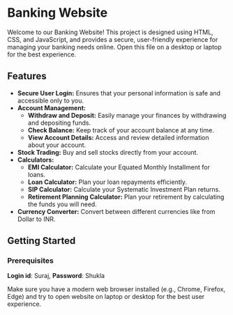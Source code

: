 # Banking Website

Welcome to our Banking Website! This project is designed using HTML, CSS, and JavaScript, and provides a secure, user-friendly experience for managing your banking needs online. Open this file on a desktop or laptop for the best experience.

## Features

- **Secure User Login:** Ensures that your personal information is safe and accessible only to you.
- **Account Management:** 
  - **Withdraw and Deposit:** Easily manage your finances by withdrawing and depositing funds.
  - **Check Balance:** Keep track of your account balance at any time.
  - **View Account Details:** Access and review detailed information about your account.
- **Stock Trading:** Buy and sell stocks directly from your account.
- **Calculators:** 
  - **EMI Calculator:** Calculate your Equated Monthly Installment for loans.
  - **Loan Calculator:** Plan your loan repayments efficiently.
  - **SIP Calculator:** Calculate your Systematic Investment Plan returns.
  - **Retirement Planning Calculator:** Plan your retirement by calculating the funds you will need.
- **Currency Converter:** Convert between different currencies like from Dollar to INR.

## Getting Started

### Prerequisites
**Login id**: Suraj,
**Password**: Shukla

Make sure you have a modern web browser installed (e.g., Chrome, Firefox, Edge) and try to open website on laptop or desktop for the best user experience.


